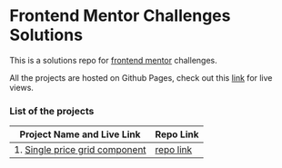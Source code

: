 # Frontend Mentor Challenges Solutions

This is a solutions repo for [frontend mentor](https://www.frontendmentor.io/) challenges.

All the projects are hosted on Github Pages, check out this [link](https://zzl-frontendmentor-challenges.now.sh/) for live views.

### List of the projects

| Project Name and Live Link               | Repo Link           |
| ---------------------------------------- | ------------------- |
| 1. [Single price grid component](https:) | [repo link](https:) |
